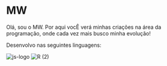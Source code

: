 # MW

Olá, sou o MW. Por aqui vocÊ verá minhas criações na área da programação, onde cada vez mais busco minha evolução!

Desenvolvo nas seguintes linguagens:


![js-logo](https://user-images.githubusercontent.com/110546829/182630054-a451adaa-fa33-487b-8124-62f88ab40f5b.png)
	![R (2)](https://user-images.githubusercontent.com/110546829/182630395-fdf20ed7-8d8c-4fd8-b8ef-a5ed25da649d.png)




